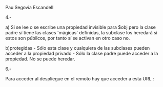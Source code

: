 Pau Segovia Escandell

4.-

a) Si se lee o se escribe una propiedad invisible para $obj pero la clase padre sí tiene las clases 'mágicas' definidas, la subclase los heredará si estos son púbilcos, por tanto sí se activan  en otro caso no.

b)protegidas - Sólo esta clase y cualquiera de las subclases pueden acceder a la propiedad
privado - Sólo la clase padre puede acceder a la propiedad. No se puede heredar.

6.-

Para acceder al despliegue en el remoto hay que acceder a esta URL :